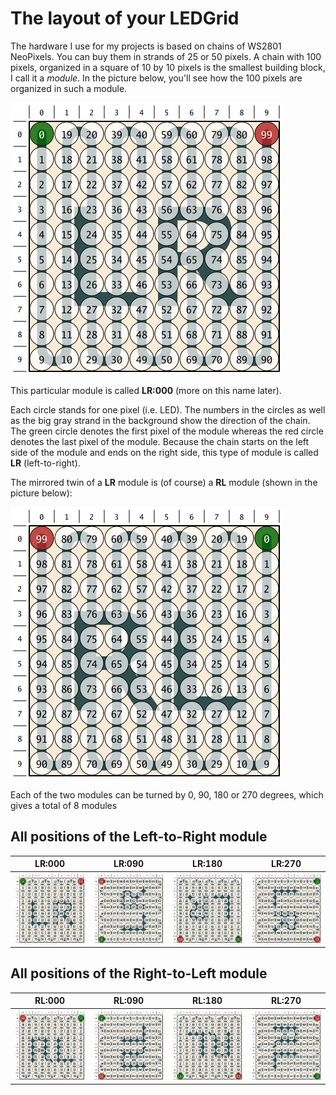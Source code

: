 # The layout of your LEDGrid

The hardware I use for my projects is based on chains of WS2801 NeoPixels.
You can buy them in strands of 25 or 50 pixels. A chain with 100 pixels,
organized in a square of 10 by 10 pixels is the smallest building block, I
call it a _module_. In the picture below, you'll see how the 100 pixels are
organized in such a module.

![LR:000](plots/LR-000.png)

This particular module is called **LR:000** (more on this name later).

Each circle stands for one pixel (i.e. LED). The numbers in the circles as
well as the big gray strand in the background show the direction of the chain.
The green circle denotes the first pixel of the module whereas the red circle
denotes the last pixel of the module. Because the chain starts on the left
side of the module and ends on the right side, this type of module is called
**LR** (left-to-right).

The mirrored twin of a **LR** module is (of course) a **RL** module (shown in
the picture below):

![RL:000](plots/RL-000.png)

Each of the two modules can be turned by 0, 90, 180 or 270 degrees, which
gives a total of 8 modules

## All positions of the Left-to-Right module

| LR:000 | LR:090 | LR:180 | LR:270 |
|--------|--------|--------|--------|
|![LR:000](plots/LR-000.png)|![LR:090](plots/LR-090.png)|![LR:180](plots/LR-180.png)|![LR:270](plots/LR-270.png)|

## All positions of the Right-to-Left module

| RL:000 | RL:090 | RL:180 | RL:270 |
|--------|--------|--------|--------|
|![RL:000](plots/RL-000.png)|![RL:090](plots/RL-090.png)|![RL:180](plots/RL-180.png)|![RL:270](plots/RL-270.png)|







